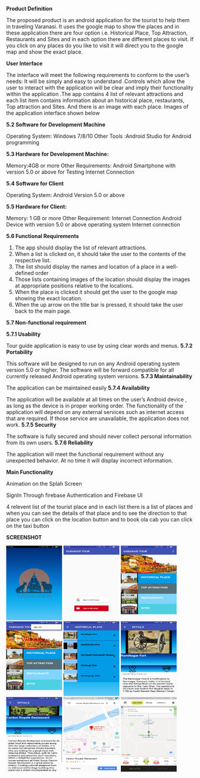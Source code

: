 **Product Definition**

The proposed product is an android application for the tourist to help them in traveling Varanasi. It uses the google map to show the places and in these application there are four option i.e. Historical Place, Top Attraction, Restaurants and Sites and in each option there are different places to visit. If you click on any places do you like to visit it will direct you to the google map and show the exact place.


**User Interface**

The interface will meet the following requirements to conform to the user’s needs: It will be simply and easy to understand .Controls which allow the user to interact with the application will be clear and imply their functionality within the application .The app contains 4 list of relevant attractions and each list item contains information about an historical place, restaurants, Top attraction and Sites. And there is an image with each place. Images of the application interface shown below


**5.2 Software for Development Machine**

Operating System: Windows 7/8/10 Other Tools :Android Studio for Android programming

**5.3 Hardware for Development Machine:**

Memory:4GB or more Other Requirements: Android Smartphone with version 5.0 or above for Testing Internet Connection

**5.4 Software for Client**

Operating System: Android Version 5.0 or above

**5.5 Hardware for Client:**

Memory: 1 GB or more Other Requirement: Internet Connection Android Device with version 5.0 or above operating system Internet connection

**5.6 Functional Requirements**

1.	The app should display the list of relevant attractions.
2.	When a list is clicked on, it should take the user to the contents of the respective list.
3.	The list should display the names and location of a place in a well-defined order
4.	Those lists containing images of the location should display the images at appropriate positions relative to the locations.
5.	When the place is clicked it should get the user to the google map showing the exact location.
6.	When the up arrow on the title bar is pressed, it should take the user back to the main page.

**5.7 Non-functional requirement**

**5.7.1 Usability**

Tour guide application is easy to use by using clear words and menus.
**5.7.2 Portability**

This software will be designed to run on any Android operating system version 5.0 or higher. The software will be forward compatible for all currently released Android operating system versions.
**5.7.3 Maintainability**

The application can be maintained easily
**5.7.4 Availability**

The application will be available at all times on the user’s Android device , as long as the device is in proper working order. The functionality of the application will depend on any external services such as internet access that are required. If those service are unavailable, the application does not work.
**5.7.5 Security**

The software is fully secured and should never collect personal information from its own users.
**5.7.6 Reliability**

The application will meet the functional requirement without any unexpected behavior. At no time it will display incorrect information.


**Main Functionality**

 Animation on the Splah Screen 
 
 SignIn Through firebase Authentication and Firebase UI
 
 
 4 relevent list of the tourist place and in each list there is a list of places and when you can see the details of that place and to see the direction to that place you can click on the location button and to book ola cab you can click on the taxi button 
 

**SCREENSHOT**


<img src="1.png" width="150" height="200">
<img src="2.png" width="150" height="200">
<img src="3.png" width="150" height="200">
<img src="4.png" width="150" height="200">
<img src="5.png" width="150" height="200">
<img src="6.png" width="150" height="200">
<img src="7.png" width="150" height="200">
<img src="8.png" width="150" height="200">
<img src="9.png" width="150" height="200">




